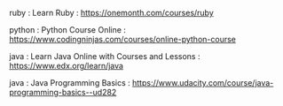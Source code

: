 ruby : Learn Ruby : https://onemonth.com/courses/ruby

python : Python Course Online : https://www.codingninjas.com/courses/online-python-course

java : Learn Java Online with Courses and Lessons : https://www.edx.org/learn/java

java : Java Programming Basics : https://www.udacity.com/course/java-programming-basics--ud282
